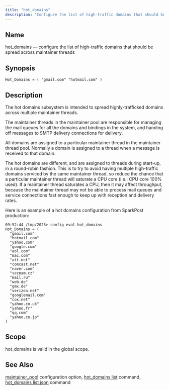 ```yaml
---
title: "hot_domains"
description: "Configure the list of high-traffic domains that should be spread across maintainer threads"
---
```


<a name="conf.ref.hot_domains"></a>
## Name

hot_domains — configure the list of high-traffic domains that should be spread across maintainer threads

## Synopsis

`Hot_Domains = ( "gmail.com" "hotmail.com" )`

<a name="idp23637969"></a>
## Description

 The hot domains subsystem is intended to spread highly-trafficked domains across multiple maintainer threads.

 The maintainer threads in the maintainer pool are responsible for managing the mail queues for all the domains and bindings in the system, and handing off messages to SMTP delivery connections for delivery.

 All domains are assigned to a particular maintainer thread in the maintainer thread pool. Normally a domain is assigned to a thread when a message is received to that domain.

 The hot domains are different, and are assigned to threads during start-up, in a round-robin fashion. This is to try to avoid having multiple high-traffic domains serviced by the same maintainer thread, so reduce the chance that a particular maintainer thread will saturate a CPU core (i.e.: CPU core 100% used). If a maintainer thread saturates a CPU, then it may affect throughput, because the maintainer thread may not be able to process mail queues and service connections fast enough to keep up with reception and delivery rates.

Here is an example of a hot domains configuration from SparkPost production:

```
09:52:44 /tmp/2025> config eval hot_domains
Hot_Domains = (
  "gmail.com"
  "hotmail.com"
  "yahoo.com"
  "google.com"
  "aol.com"
  "mac.com"
  "att.net"
  "comcast.net"
  "naver.com"
  "seznam.cz"
  "mail.ru"
  "web.de"
  "gmx.de"
  "verizon.net"
  "googlemail.com"
  "cox.net"
  "yahoo.co.uk"
  "yahoo.fr"
  "qq.com"
  "yahoo.co.jp"
)
```

## Scope

hot_domains is valid in the global scope.

## See Also

[maintainer_pool](/momentum/4/config/ref-maintainer-pool) configuration option,
[hot_domains list](/momentum/4/console-commands/hot-domains-list) command, [hot_domains list json](/momentum/4/console-commands/hot-domains-list-json) command

